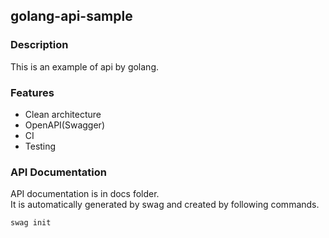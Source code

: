 ## golang-api-sample

### Description
This is an example of api by golang.

### Features
- Clean architecture
- OpenAPI(Swagger)
- CI
- Testing

### API Documentation
API documentation is in docs folder.  
It is automatically generated by swag and created by following commands.
```shell
swag init
```
